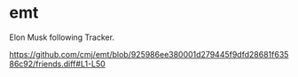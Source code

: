 # emt
Elon Musk following Tracker.

https://github.com/cmj/emt/blob/925986ee380001d279445f9dfd28681f63586c92/friends.diff#L1-L50

